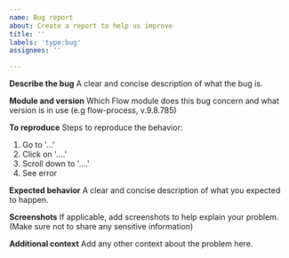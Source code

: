 ```yaml
---
name: Bug report
about: Create a report to help us improve
title: ''
labels: 'type:bug'
assignees: ''

---
```


**Describe the bug**
A clear and concise description of what the bug is.

**Module and version**
Which Flow module does this bug concern and what version is in use (e.g flow-process, v.9.8.785)

**To reproduce**
Steps to reproduce the behavior:
1. Go to '...'
2. Click on '....'
3. Scroll down to '....'
4. See error

**Expected behavior**
A clear and concise description of what you expected to happen.

**Screenshots**
If applicable, add screenshots to help explain your problem. (Make sure not to share any sensitive information)

**Additional context**
Add any other context about the problem here.
